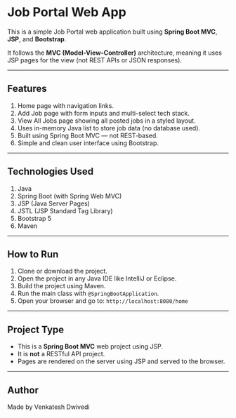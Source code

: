 # Job Portal Web App

This is a simple Job Portal web application built using **Spring Boot MVC**, **JSP**, and **Bootstrap**.

It follows the **MVC (Model-View-Controller)** architecture, meaning it uses JSP pages for the view (not REST APIs or JSON responses).

---

## Features

1. Home page with navigation links.
2. Add Job page with form inputs and multi-select tech stack.
3. View All Jobs page showing all posted jobs in a styled layout.
4. Uses in-memory Java list to store job data (no database used).
5. Built using Spring Boot MVC — not REST-based.
6. Simple and clean user interface using Bootstrap.

---

## Technologies Used

1. Java
2. Spring Boot (with Spring Web MVC)
3. JSP (Java Server Pages)
4. JSTL (JSP Standard Tag Library)
5. Bootstrap 5
6. Maven

---

## How to Run

1. Clone or download the project.
2. Open the project in any Java IDE like IntelliJ or Eclipse.
3. Build the project using Maven.
4. Run the main class with `@SpringBootApplication`.
5. Open your browser and go to: `http://localhost:8080/home`

---

## Project Type

- This is a **Spring Boot MVC** web project using JSP.
- It is **not** a RESTful API project.
- Pages are rendered on the server using JSP and served to the browser.

---

## Author

Made by Venkatesh Dwivedi

